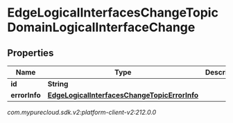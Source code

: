 # EdgeLogicalInterfacesChangeTopicDomainLogicalInterfaceChange


## Properties

| Name | Type | Description | Notes |
| ------------ | ------------- | ------------- | ------------- |
| **id** | **String** |  |  [optional] |
| **errorInfo** | [**EdgeLogicalInterfacesChangeTopicErrorInfo**](EdgeLogicalInterfacesChangeTopicErrorInfo) |  |  [optional] |




_com.mypurecloud.sdk.v2:platform-client-v2:212.0.0_
